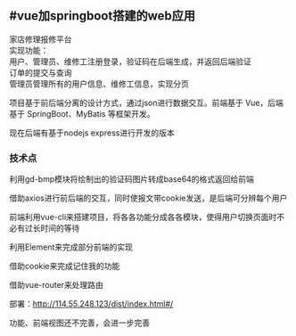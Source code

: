 #vue加springboot搭建的web应用   
---
家店修理报修平台    
实现功能：  
	用户、管理员、维修工注册登录，验证码在后端生成，并返回后端验证  
	订单的提交与查询  
	管理员管理所有的用户信息、维修工信息，实现分页    

项目基于前后端分离的设计方式，通过json进行数据交互。前端基于 Vue，后端基于 SpringBoot、MyBatis 等框架开发。    

现在后端有基于nodejs express进行开发的版本  

### 技术点  
利用gd-bmp模块将绘制出的验证码图片转成base64的格式返回给前端  

借助axios进行前后端的交互，同时使报文带cookie发送，是后端可分辨每个用户  

前端利用vue-cli来搭建项目，将各各功能分成各各模块，使得用户切换页面时不必有过长时间的等待    

利用Element来完成部分前端的实现    

借助cookie来完成记住我的功能    

借助vue-router来处理路由  


部署：http://114.55.248.123/dist/index.html#/ 

功能、前端视图还不完善，会进一步完善  